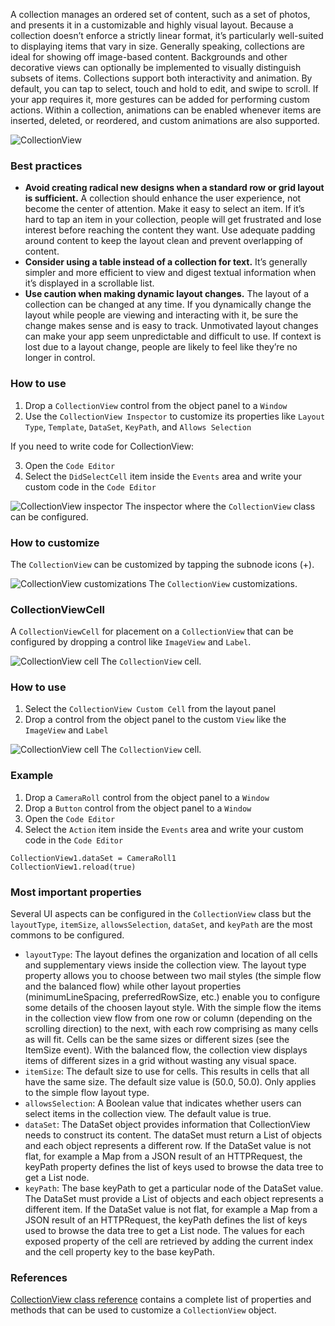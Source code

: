 A collection manages an ordered set of content, such as a set of photos, and presents it in a customizable and highly visual layout. Because a collection doesn’t enforce a strictly linear format, it’s particularly well-suited to displaying items that vary in size. Generally speaking, collections are ideal for showing off image-based content. Backgrounds and other decorative views can optionally be implemented to visually distinguish subsets of items.
Collections support both interactivity and animation. By default, you can tap to select, touch and hold to edit, and swipe to scroll. If your app requires it, more gestures can be added for performing custom actions. Within a collection, animations can be enabled whenever items are inserted, deleted, or reordered, and custom animations are also supported.

![CollectionView](../images/creo2/collectionview1.png)

### Best practices
* **Avoid creating radical new designs when a standard row or grid layout is sufficient.** A collection should enhance the user experience, not become the center of attention. Make it easy to select an item. If it’s hard to tap an item in your collection, people will get frustrated and lose interest before reaching the content they want. Use adequate padding around content to keep the layout clean and prevent overlapping of content.
* **Consider using a table instead of a collection for text.** It’s generally simpler and more efficient to view and digest textual information when it’s displayed in a scrollable list.
* **Use caution when making dynamic layout changes.** The layout of a collection can be changed at any time. If you dynamically change the layout while people are viewing and interacting with it, be sure the change makes sense and is easy to track. Unmotivated layout changes can make your app seem unpredictable and difficult to use. If context is lost due to a layout change, people are likely to feel like they’re no longer in control.

### How to use
1. Drop a `CollectionView` control from the object panel to a `Window`
2. Use the `CollectionView Inspector` to customize its properties like `Layout Type`, `Template`, `DataSet`, `KeyPath`, and `Allows Selection`

If you need to write code for CollectionView:

3. Open the `Code Editor`
4. Select the `DidSelectCell` item inside the `Events` area and write your custom code in the `Code Editor`

![`CollectionView` inspector](../images/creo2/collectionview2.png)
The inspector where the `CollectionView` class can be configured.

### How to customize
The `CollectionView` can be customized by tapping the subnode icons (+).

![`CollectionView` customizations](../images/creo2/collectionview3.png)
The `CollectionView` customizations.

### CollectionViewCell
A `CollectionViewCell` for placement on a `CollectionView` that can be configured by dropping a control like `ImageView` and `Label`.

![`CollectionView` cell](../images/creo2/collectionview4.png)
The `CollectionView` cell.

### How to use
1. Select the `CollectionView Custom Cell` from the layout panel
2. Drop a control from the object panel to the custom `View` like the `ImageView` and `Label`

![`CollectionView` cell](../images/creo2/collectionview5.png)
The `CollectionView` cell.

### Example
1. Drop a `CameraRoll` control from the object panel to a `Window`
2. Drop a `Button` control from the object panel to a `Window`
3. Open the `Code Editor`
4. Select the `Action` item inside the `Events` area and write your custom code in the `Code Editor`
```
CollectionView1.dataSet = CameraRoll1
CollectionView1.reload(true)
```

### Most important properties
Several UI aspects can be configured in the `CollectionView` class but the `layoutType`, `itemSize`, `allowsSelection`, `dataSet`, and `keyPath` are the most commons to be configured.
- `layoutType`: The layout defines the organization and location of all cells and supplementary views inside the collection view. The layout type property allows you to choose between two mail styles (the simple flow and the balanced flow) while other layout properties (minimumLineSpacing, preferredRowSize, etc.) enable you to configure some details of the choosen layout style. With the simple flow the items in the collection view flow from one row or column (depending on the scrolling direction) to the next, with each row comprising as many cells as will fit. Cells can be the same sizes or different sizes (see the ItemSize event). With the balanced flow, the collection view displays items of different sizes in a grid without wasting any visual space.
- `itemSize`: The default size to use for cells. This results in cells that all have the same size. The default size value is (50.0, 50.0). Only applies to the simple flow layout type.
- `allowsSelection`: A Boolean value that indicates whether users can select items in the collection view. The default value is true.
- `dataSet`: The DataSet object provides information that CollectionView needs to construct its content. The dataSet must return a List of objects and each object represents a different row. If the DataSet value is not flat, for example a Map from a JSON result of an HTTPRequest, the keyPath property defines the list of keys used to browse the data tree to get a List node.
- `keyPath`: The base keyPath to get a particular node of the DataSet value. The DataSet must provide a List of objects and each object represents a different item. If the DataSet value is not flat, for example a Map from a JSON result of an HTTPRequest, the keyPath defines the list of keys used to browse the data tree to get a List node. The values for each exposed property of the cell are retrieved by adding the current index and the cell property key to the base keyPath.

### References
[CollectionView class reference](../classes/CollectionView.html) contains a complete list of properties and methods that can be used to customize a `CollectionView` object.
